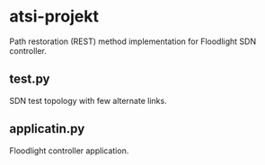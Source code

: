 # atsi-projekt
Path restoration (REST) method implementation for Floodlight SDN controller.

## test.py
SDN test topology with few alternate links.

## applicatin.py
Floodlight controller application.
